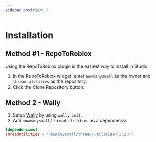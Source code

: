 ```yaml
---
sidebar_position: 2
---
```


# Installation

## Method #1 - RepoToRoblox

Using the RepoToRoblox plugin is the easiest way to install in Studio.

1. In the RepoToRoblox widget, enter `howmanysmall` as the owner and `thread-utilities` as the repository.
2. Click the Clone Repository button.

## Method 2 - Wally

1. Setup [Wally](https://wally.run/) by using `wally init`.
2. Add `howmanysmall/thread-utilities` as a dependency.

```toml
[dependencies]
ThreadUtilities = "howmanysmall/thread-utilities@^1.2.0"
```
